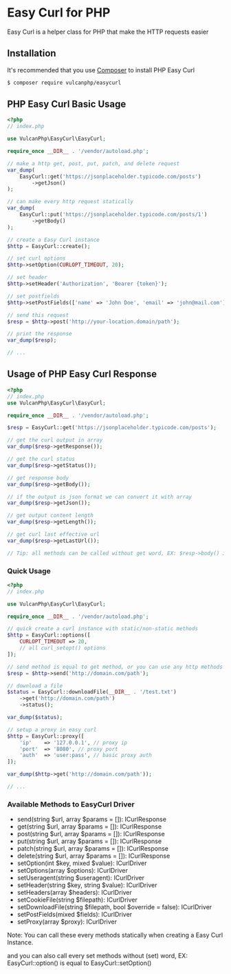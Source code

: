 # Easy Curl for PHP
Easy Curl is a helper class for PHP that make the HTTP requests easier

## Installation

It's recommended that you use [Composer](https://getcomposer.org/) to install PHP Easy Curl

```bash
$ composer require vulcanphp/easycurl
```

## PHP Easy Curl Basic Usage

```php
<?php
// index.php

use VulcanPhp\EasyCurl\EasyCurl;

require_once __DIR__ . '/vendor/autoload.php';

// make a http get, post, put, patch, and delete request
var_dump(
    EasyCurl::get('https://jsonplaceholder.typicode.com/posts')
        ->getJson()
);

// can make every http request statically
var_dump(
    EasyCurl::put('https://jsonplaceholder.typicode.com/posts/1')
        ->getBody()
);

// create a Easy Curl instance
$http = EasyCurl::create();

// set curl options
$http->setOption(CURLOPT_TIMEOUT, 20);

// set header
$http->setHeader('Authorization', 'Bearer {token}');

// set postfields 
$http->setPostFields(['name' => 'John Doe', 'email' => 'john@mail.com']);

// send this request
$resp = $http->post('http://your-location.domain/path');

// print the response
var_dump($resp);

// ...
```

## Usage of PHP Easy Curl Response
```php
<?php
// index.php
use VulcanPhp\EasyCurl\EasyCurl;

require_once __DIR__ . '/vendor/autoload.php';

$resp = EasyCurl::get('https://jsonplaceholder.typicode.com/posts');

// get the curl output in array
var_dump($resp->getResponse());

// get the curl status
var_dump($resp->getStatus());

// get response body
var_dump($resp->getBody());

// if the output is json format we can convert it with array
var_dump($resp->getJson()); 

// get output content length
var_dump($resp->getLength());

// get curl last effective url
var_dump($resp->getLastUrl());

// Tip: all methods can be called without get word, EX: $resp->body() is equal to $resp->getBody()
```
### Quick Usage
```php
<?php
// index.php

use VulcanPhp\EasyCurl\EasyCurl;

require_once __DIR__ . '/vendor/autoload.php';

// quick create a curl instance with static/non-static methods
$http = EasyCurl::options([
    CURLOPT_TIMEOUT => 20,
    // all curl_setopt() options 
]);

// send method is equal to get method, or you can use any http methods
$resp = $http->send('http://domain.com/path');

// download a file
$status = EasyCurl::downloadFile(__DIR__ . '/test.txt')
    ->get('http://domain.com/path')
    ->status();

var_dump($status);

// setup a proxy in easy curl
$http = EasyCurl::proxy([
    'ip'    => '127.0.0.1', // proxy ip
    'port'  => '8080', // proxy port
    'auth'  => 'user:pass', // basic proxy auth
]);

var_dump($http->get('http://domain.com/path'));

// ...
```

### Available Methods to EasyCurl Driver
- send(string $url, array $params = []): ICurlResponse
- get(string $url, array $params = []): ICurlResponse
- post(string $url, array $params = []): ICurlResponse
- put(string $url, array $params = []): ICurlResponse
- patch(string $url, array $params = []): ICurlResponse
- delete(string $url, array $params = []): ICurlResponse
- setOption(int $key, mixed $value): ICurlDriver
- setOptions(array $options): ICurlDriver
- setUseragent(string $useragent): ICurlDriver
- setHeader(string $key, string $value): ICurlDriver
- setHeaders(array $headers): ICurlDriver
- setCookieFile(string $filepath): ICurlDriver
- setDownloadFile(string $filepath, bool $override = false): ICurlDriver
- setPostFields(mixed $fields): ICurlDriver
- setProxy(array $proxy): ICurlDriver

Note: You can call these every methods statically when creating a Easy Curl Instance.

and you can also call every set methods without (set) word, EX: EasyCurl::option() is equal to EasyCurl::setOption()
